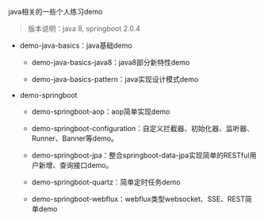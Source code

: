 java相关的一些个人练习demo
> 版本说明：java 8, springboot 2.0.4

- demo-java-basics：java基础demo

    - demo-java-basics-java8：java8部分新特性demo

    - demo-java-basics-pattern：java实现设计模式demo
    
- demo-springboot

    - demo-springboot-aop：aop简单实现demo

    - demo-springboot-configuration：自定义拦截器、初始化器、监听器、Runner、Banner等demo。

    - demo-springboot-jpa：整合springboot-data-jpa实现简单的RESTful用户新增、查询接口demo。

    - demo-springboot-quartz：简单定时任务demo

    - demo-springboot-webflux：webflux类型websocket、SSE、REST简单demo